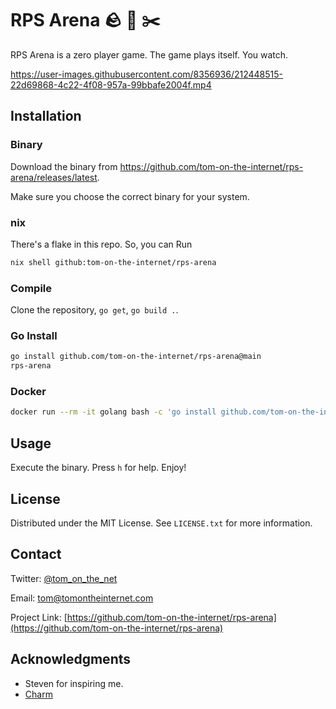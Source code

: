 # RPS Arena 🪨 📄 ✂️

RPS Arena is a zero player game. The game plays itself. You watch.

<https://user-images.githubusercontent.com/8356936/212448515-22d69868-4c22-4f08-957a-99bbafe2004f.mp4>

## Installation

### Binary

Download the binary from <https://github.com/tom-on-the-internet/rps-arena/releases/latest>.

Make sure you choose the correct binary for your system.

### nix

There's a flake in this repo. So, you can Run

```sh
nix shell github:tom-on-the-internet/rps-arena
```

### Compile

Clone the repository, `go get`, `go build .`.

### Go Install

```sh
go install github.com/tom-on-the-internet/rps-arena@main
rps-arena
```

### Docker

```sh
docker run --rm -it golang bash -c 'go install github.com/tom-on-the-internet/rps-arena@main && rps-arena'
```

## Usage

Execute the binary. Press `h` for help. Enjoy!

## License

Distributed under the MIT License. See `LICENSE.txt` for more information.

## Contact

Twitter: [@tom_on_the_net](https://twitter.com/tom_on_the_net)

Email: tom@tomontheinternet.com

Project Link: [https://github.com/tom-on-the-internet/rps-arena](https://github.com/tom-on-the-internet/rps-arena)

## Acknowledgments

- Steven for inspiring me.
- [Charm](https://github.com/charmbracelet)

